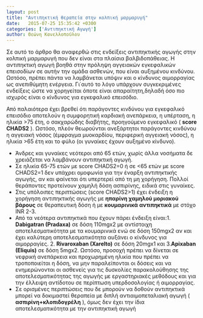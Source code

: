 ```yaml
---
layout: post
title: "Αντιπηκτική θεραπεία στην κολπική μαρμαρυγή"
date:   2015-07-25 15:35:42 +0300
categories: ['Αντιπηκτική Αγωγή']
author: Θεώνη Κανελλοπούλου
---
```


Σε αυτό το άρθρο θα αναφερθώ στις ενδείξεις αντιπηκτικής αγωγής στην κολπική μαρμαρυγή που δεν είναι στα πλαίσια βαλβιδοπάθειας. Η αντιπηκτική αγωγή βοηθά στην πρόληψη αγγειακών εγκεφαλικών επεισοδίων σε αυτήν την ομάδα ασθενών, που είναι αυξημένου κινδύνου. Ωστόσο, πρέπει πάντα να λαμβάνεται υπόψιν και ο κίνδυνος αιμορραγίας ως ανεπιθύμητη ενέργεια. Γι΄αυτό το λόγο υπάρχουν συγκεκριμένες ενδείξεις ώστε να χορηγείται όποτε είναι απαραίτητη,δηλαδή όσο πιο ισχυρός είναι ο κίνδυνος για εγκεφαλικό επεισόδιο.
<!--break-->

Από παλαιότερα έχει βρεθεί ότι παράγοντες κινδύνου για εγκεφαλικό επεισόδιο αποτελούν η συμφορητική καρδιακή ανεπάρκεια, η υπέρταση, η ηλικία \>75 έτη, ο σακχαρώδης διαβήτης, προηγούμενο εγκεφαλικό ( **score CHADS2** ). Ωστόσο, πλεόν θεωρούνται ανεξάρτητοι παράγοντες κινδύνου η αγγειακή νόσος (έμφραγμα μυοκαρδίου, περιφερική αγγειακή νόσος), η ηλικία \>65 έτη και το φύλο (οι γυναίκες έχουν αυξημένο κίνδυνο).

- Άνδρες και γυναίκες νεότεροι από 65 ετών, χωρίς άλλα νοσήματα δε χρειάζεται να λαμβάνουν αντιπηκτική αγωγή.
- Σε ηλικία 65-75 ετών με score CHADS2=0 ή σε \<65 ετών με score CHADS2=1 δεν υπάχρει ομοφωνία για την έναρξη αντιπηκτικής αγωγής, αν και φαίνεται ότι υπερτερεί από τη μη χορήγηση. Πολλοί θεράποντες προτείνουν χαμηλή δόση ασπιρίνης, ειδικά στις γυναίκες.
- Στις υπόλοιπες περιπτώσεις (score CHADS2\>1) έχει ένδειξη η χορήγηση αντιπηκτικής αγωγής με **ηπαρίνη χαμηλού μοριακού βάρους** σε θεραπευτική δόση ή με **κουμαρινικά αντιπηκτικά** με στόχο INR 2-3.
- Από τα νεότερα αντιπηκτικά που έχουν πάρει ένδειξη είναι:1. **Dabigatran (Pradaxa)** σε δόση 110mgx2 με αντίστοιχη αποτελεσματικότητα με τα κουμαρινικά ενώ σε δόση 150mgx2 αν και έχει καλύτερη αποτελεσματικότητα αυξάνει ο κίνδυνος για αιμορραγίες. 2. **Rivaroxaban (Xarelto)** σε δόση 20mgx1 και 3.**Apixaban (Eliquis)** σε δόση 5mgx2. Ωστόσο, προσοχή πρέπει να δίνεται σε νεφρική ανεπάρκεια και προχωρημένη ηλικία που πρέπει να τροποποιείται η δόση, να μην παραλείπονται οι δόσεις και να ενημερώνονται οι ασθενείς για τις δυσκολίες παρακολούθησης της αποτελεσματικότητας της αγωγής με εργαστηριακές μεθόδους και για την έλλειψη αντίδοτου σε περίπτωση υπερδοσολογίας ή αιμορραγίας.
- Σε ορισμένες περιπτώσεις που δε μπορούν να δοθούν αντιπηκτικά μπορεί να δοκιμαστεί θεραπεία με διπλή αντιαιμοπεταλιακή αγωγή ( **ασπιρίνη+κλοπιδογρέλη** ), όμως δεν έχει την ίδια αποτελεσματικότητα με την αντιπηκτική αγωγή
